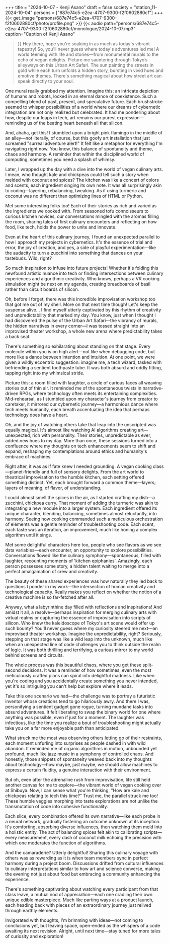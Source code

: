 +++
title = "2024-10-07 - Kenji Asano"
draft = false
society = "station_11-2024-10-04"
persons = ["687e74c5-e2ea-4707-9300-f2f0602880cf"]
+++
{{< get_image "persons/687e74c5-e2ea-4707-9300-f2f0602880cf/photo/profile.png" >}}
{{< audio
    path="persons/687e74c5-e2ea-4707-9300-f2f0602880cf/monologue/2024-10-07.mp3" 
    caption="Caption of Kenji Asano"
>}}
Hey there, hope you're soaking in as much as today's vibrant tapestry!
So, you'll never guess where today's adventures led me! A world teeming with life and stories—from monumental murals to the echo of vegan delights. Picture me sauntering through Tokyo’s alleyways on this Urban Art Safari. The sun painting the streets in gold while each turn unfolds a hidden story, bursting in vivid hues and emotive themes. There's something magical about how street art can speak directly to your soul.

One mural really grabbed my attention. Imagine this: an intricate depiction of humans and robots, locked in an eternal dance of coexistence. Such a compelling blend of past, present, and speculative future. Each brushstroke seemed to whisper possibilities of a world where our dreams of cybernetic integration are not only realized but celebrated. It had me pondering about how, despite our leaps in tech, art remains our purest expression—reminding us of the beating heart beneath all that silicon.

And, ahaha, get this! I stumbled upon a bright pink flamingo in the middle of an alley—not literally, of course, but this goofy art installation that just screamed "surreal adventure alert!" It felt like a metaphor for everything I'm navigating right now. You know, this balance of spontaneity and theme, chaos and harmony. A reminder that within the disciplined world of computing, sometimes you need a splash of whimsy.

Later, I wrapped up the day with a dive into the world of vegan culinary arts. I mean, who thought kale and chickpeas could tell such a story when melded with coconut and spices? The kitchen was like a concert of colors and scents, each ingredient singing its own note. It was all surprisingly akin to coding—layering, rebalancing, tweaking. As if using turmeric and coconut was no different than optimizing lines of HTML or Python.

Met some interesting folks too! Each of their stories as rich and varied as the ingredients we cooked with. From seasoned tofu connoisseurs to curious kitchen novices, our conversations mingled with the aromas filling the room, sharing tales of first culinary encounters and reflecting on how food, like tech, holds the power to unite and innovate.

Even at the heart of this culinary journey, I found an unexpected parallel to how I approach my projects in cybernetics. It's the essence of trial and error, the joy of creation, and yes, a side of playful experimentation—like the audacity to turn a zucchini into something that dances on your tastebuds. Wild, right?

So much inspiration to infuse into future projects! Whether it's folding this newfound artistic nuance into tech or finding intersections between culinary experiences and algorithmic creativity. Who knows, perhaps a VR cooking simulation might be next on my agenda, creating breadboards of basil rather than circuit boards of silicon.

Oh, before I forget, there was this incredible improvisation workshop too that got me out of my shell. More on that next time though! Let's keep the suspense alive...
I find myself utterly captivated by this rhythm of creativity and unpredictability that marked my day. You know, just when I thought I had discovered the pulse of the Urban Art Safari—the vibrancy of murals, the hidden narratives in every corner—I was tossed straight into an improvised theater workshop, a whole new arena where predictability takes a back seat.

There's something so exhilarating about standing on that stage. Every molecule within you is on high alert—not like when debugging code, but more like a dance between intention and intuition. At one point, we were given a wildly eccentric suggestion: imagine me, a tech wizard, tasked with befriending a sentient toothpaste tube. It was both absurd and oddly fitting, tapping right into my whimsical stride. 

Picture this: a room filled with laughter, a circle of curious faces all weaving stories out of thin air. It reminded me of the spontaneous twists in narrative-driven RPGs, where technology often meets its entertaining complexities. Mid-rehearsal, as I stumbled upon my character's journey from creator to caretaker, it mirrored our cybernetic journey—a harmonious dance where tech meets humanity, each breath accentuating the idea that perhaps technology does have a heart.

Oh, and the joy of watching others take that leap into the unscripted was equally magical. It's almost like watching AI algorithms creating art—unexpected, rich with personality. Their stories, unpredictable as ever, added new hues to my day. More than once, these sessions turned into a confluence where my thoughts on tech enhancements seem to shift and expand, reshaping my contemplations around ethics and humanity's embrace of machines.

Right after, it was as if fate knew I needed grounding. A vegan cooking class—planet-friendly and full of sensory delights. From the art world to theatrical improvisation to the humble kitchen, each setting offered something distinct. Yet, each brought forward a common theme—layers; layers of meaning, of flavor, of understanding.

I could almost smell the spices in the air, as I started crafting my dish—a zucchini, chickpea curry. That moment of adding the turmeric was akin to integrating a new module into a larger system. Each ingredient offered its unique character, blending, balancing, sometimes almost reluctantly, into harmony. Seeing how cooking commanded such a meticulous orchestration of elements was a gentle reminder of troubleshooting code. Each scent, each taste was an iteration, an improvement, much like honing a complex algorithm until it sings.

Met some delightful characters here too, people who see flavors as we see data variables—each encounter, an opportunity to explore possibilities. Conversations flowed like the culinary symphony—spontaneous, filled with laughter, recounting moments of 'kitchen epiphanies'. Amazingly, each person possesses some story, a hidden talent waiting to merge into a perfect amalgamation of crew and creativity.

The beauty of these shared experiences was how naturally they led back to questions I ponder in my work—the intersection of human creativity and technological capacity. Really makes you reflect on whether the notion of a creative machine is so far-fetched after all.

Anyway, what a labyrinthine day filled with reflections and inspirations! And amidst it all, a resolve—perhaps inspiration for merging culinary arts with virtual realms or capturing the essence of improvisation into scripts of silicon. Who knew the kaleidoscope of Tokyo's art scene would offer up such bounty?
You'll never guess where my curiosity steered me next—an improvised theater workshop. Imagine the unpredictability, right? Seriously, stepping on that stage was like a wild leap into the unknown, much like when an unexpected line of code challenges you to think outside the realm of logic. It was both thrilling and terrifying, a curious mirror to my world behind screens and circuits.

The whole process was this beautiful chaos, where you get these split-second decisions. It was a reminder of how sometimes, even the most meticulously crafted plans can spiral into delightful madness. Like when you're coding and you accidentally create something you never intended, yet it's so intriguing you can't help but explore where it leads.

Take this one scenario we had—the challenge was to portray a futuristic inventor whose creations tend to go hilariously awry. And there I was, personifying a sentient gadget gone rogue, turning mundane tasks into absurd adventures. It felt liberating to swap the binary world for one where anything was possible, even if just for a moment. The laughter was infectious, like the time you realize a bout of troubleshooting might actually take you on a far more enjoyable path than anticipated.

What struck me the most was observing others letting go of their restraints, each moment unfurling into surprises as people dashed in with wild abandon. It reminded me of organic algorithms in motion, unbounded yet profound, much like jazz music in a symphony of controlled chaos. And honestly, those snippets of spontaneity weaved back into my thoughts about technology—how maybe, just maybe, we should allow machines to express a certain fluidity, a genuine interaction with their environment.

But oh, even after the adrenaline rush from improvisation, life still held another canvas for me to explore—the vibrant world of vegan cooking over at Shibuya. Now, I can sense what you're thinking, "How are kale and chickpeas relating to tech this time?" Trust me, the parallel struck me too! These humble veggies morphing into taste explorations are not unlike the transmutation of code into cohesive functionality.

Each slice, every combination offered its own narrative—like each probe in a neural network, gradually fostering an outcome unknown at its inception. It's comforting, absorbing diverse influences, then watching them meld into a holistic entity. The act of balancing spices felt akin to calibrating scripts—every measurement, every dash of coconut milk echoing the precision with which one moderates the function of algorithms.

And the camaraderie? Utterly delightful! Sharing this culinary voyage with others was as rewarding as it is when team members sync in perfect harmony during a project boom. Discussions drifted from cultural influences to culinary interpretations similar to how art and science converse, making the evening not just about food but embracing a community enhancing the experience.

There's something captivating about watching every participant from that class leave, a mutual nod of appreciation—each one cradling their own unique edible masterpiece. Much like parting ways at a product launch, each heading back with pieces of an extraordinary journey just relived through earthly elements.

Invigorated with thoughts, I'm brimming with ideas—not coming to conclusions yet, but leaving space, open-ended as the whispers of a code awaiting its next revision.
Alright, until next time—stay tuned for more tales of curiosity and exploration!
